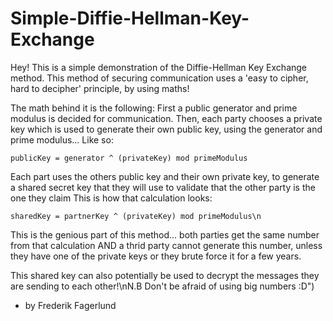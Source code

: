 # Simple-Diffie-Hellman-Key-Exchange
Hey!
This is a simple demonstration of the Diffie-Hellman Key Exchange method. This method of securing communication uses a 'easy to cipher, hard to decipher' principle, by using maths!

The math behind it is the following: 
First a public generator and prime modulus is decided for communication.
Then, each party chooses a private key which is used to generate their own public key, using the generator and prime modulus... 
Like so: 

```publicKey = generator ^ (privateKey) mod primeModulus```

Each part uses the others public key and their own private key, to generate a shared secret key that they will use to validate that the other party is the one they claim
This is how that calculation looks:

```sharedKey = partnerKey ^ (privateKey) mod primeModulus\n```

This is the genious part of this method... both parties get the same number from that calculation AND a thrid party cannot generate this number, unless they have one of the private keys or they brute force it for a few years.

This shared key can also potentially be used to decrypt the messages they are sending to each other!\nN.B Don't be afraid of using big numbers :D")     
- by Frederik Fagerlund   
